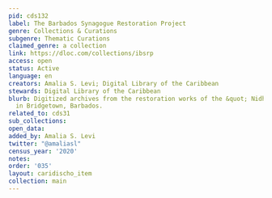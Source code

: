 ```yaml
---
pid: cds132
label: The Barbados Synagogue Restoration Project
genre: Collections & Curations
subgenre: Thematic Curations
claimed_genre: a collection
link: https://dloc.com/collections/ibsrp
access: open
status: Active
language: en
creators: Amalia S. Levi; Digital Library of the Caribbean
stewards: Digital Library of the Caribbean
blurb: Digitized archives from the restoration works of the &quot; Nidhe Israel&quot;  Synagogue
  in Bridgetown, Barbados.
related_to: cds31
sub_collections:
open_data:
added_by: Amalia S. Levi
twitter: "@amaliasl"
census_year: '2020'
notes:
order: '035'
layout: caridischo_item
collection: main
---
```

